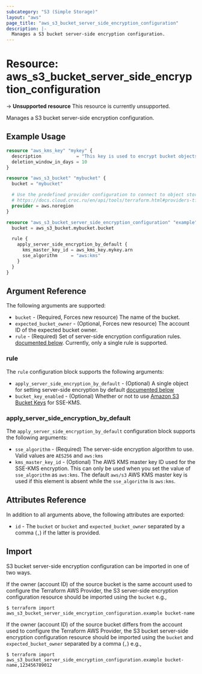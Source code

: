 ```yaml
---
subcategory: "S3 (Simple Storage)"
layout: "aws"
page_title: "aws_s3_bucket_server_side_encryption_configuration"
description: |-
  Manages a S3 bucket server-side encryption configuration.
---
```


# Resource: aws_s3_bucket_server_side_encryption_configuration

->  **Unsupported resource**
This resource is currently unsupported.

Manages a S3 bucket server-side encryption configuration.

## Example Usage

```terraform
resource "aws_kms_key" "mykey" {
  description             = "This key is used to encrypt bucket objects"
  deletion_window_in_days = 10
}

resource "aws_s3_bucket" "mybucket" {
  bucket = "mybucket"

  # Use the predefined provider configuration to connect to object storage
  # https://docs.cloud.croc.ru/en/api/tools/terraform.html#providers-tf
  provider = aws.noregion
}

resource "aws_s3_bucket_server_side_encryption_configuration" "example" {
  bucket = aws_s3_bucket.mybucket.bucket

  rule {
    apply_server_side_encryption_by_default {
      kms_master_key_id = aws_kms_key.mykey.arn
      sse_algorithm     = "aws:kms"
    }
  }
}
```

## Argument Reference

The following arguments are supported:

* `bucket` - (Required, Forces new resource) The name of the bucket.
* `expected_bucket_owner` - (Optional, Forces new resource) The account ID of the expected bucket owner.
* `rule` - (Required) Set of server-side encryption configuration rules. [documented below](#rule). Currently, only a single rule is supported.

### rule

The `rule` configuration block supports the following arguments:

* `apply_server_side_encryption_by_default` - (Optional) A single object for setting server-side encryption by default [documented below](#apply_server_side_encryption_by_default)
* `bucket_key_enabled` - (Optional) Whether or not to use [Amazon S3 Bucket Keys](https://docs.aws.amazon.com/AmazonS3/latest/dev/bucket-key.html) for SSE-KMS.

### apply_server_side_encryption_by_default

The `apply_server_side_encryption_by_default` configuration block supports the following arguments:

* `sse_algorithm` - (Required) The server-side encryption algorithm to use. Valid values are `AES256` and `aws:kms`
* `kms_master_key_id` - (Optional) The AWS KMS master key ID used for the SSE-KMS encryption. This can only be used when you set the value of `sse_algorithm` as `aws:kms`. The default `aws/s3` AWS KMS master key is used if this element is absent while the `sse_algorithm` is `aws:kms`.

## Attributes Reference

In addition to all arguments above, the following attributes are exported:

* `id` - The `bucket` or `bucket` and `expected_bucket_owner` separated by a comma (`,`) if the latter is provided.

## Import

S3 bucket server-side encryption configuration can be imported in one of two ways.

If the owner (account ID) of the source bucket is the same account used to configure the Terraform AWS Provider,
the S3 server-side encryption configuration resource should be imported using the `bucket` e.g.,

```
$ terraform import aws_s3_bucket_server_side_encryption_configuration.example bucket-name
```

If the owner (account ID) of the source bucket differs from the account used to configure the Terraform AWS Provider,
the S3 bucket server-side encryption configuration resource should be imported using the `bucket` and `expected_bucket_owner` separated by a comma (`,`) e.g.,

```
$ terraform import aws_s3_bucket_server_side_encryption_configuration.example bucket-name,123456789012
```
